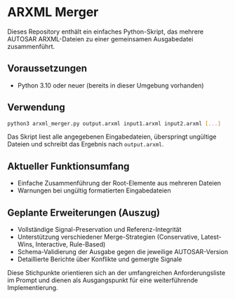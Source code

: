 # ARXML Merger

Dieses Repository enthält ein einfaches Python-Skript, das mehrere AUTOSAR
ARXML-Dateien zu einer gemeinsamen Ausgabedatei zusammenführt.

## Voraussetzungen
* Python 3.10 oder neuer (bereits in dieser Umgebung vorhanden)

## Verwendung
```bash
python3 arxml_merger.py output.arxml input1.arxml input2.arxml [...]
```
Das Skript liest alle angegebenen Eingabedateien, überspringt ungültige
Dateien und schreibt das Ergebnis nach `output.arxml`.

## Aktueller Funktionsumfang
* Einfache Zusammenführung der Root-Elemente aus mehreren Dateien
* Warnungen bei ungültig formatierten Eingabedateien

## Geplante Erweiterungen (Auszug)
* Vollständige Signal-Preservation und Referenz-Integrität
* Unterstützung verschiedener Merge-Strategien (Conservative, Latest-Wins,
  Interactive, Rule-Based)
* Schema-Validierung der Ausgabe gegen die jeweilige AUTOSAR-Version
* Detaillierte Berichte über Konflikte und gemergte Signale

Diese Stichpunkte orientieren sich an der umfangreichen
Anforderungsliste im Prompt und dienen als Ausgangspunkt für eine
weiterführende Implementierung.
